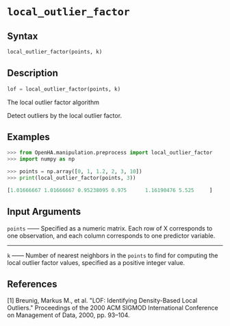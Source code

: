 # `local_outlier_factor`

## Syntax

```python
local_outlier_factor(points, k)
```

## Description

```python
lof = local_outlier_factor(points, k)
```

The local outlier factor algorithm

Detect outliers by the local outlier factor.

## Examples

```python
>>> from OpenHA.manipulation.preprocess import local_outlier_factor
>>> import numpy as np

>>> points = np.array([0, 1, 1.2, 2, 3, 10])
>>> print(local_outlier_factor(points, 3))

[1.01666667 1.01666667 0.95238095 0.975      1.16190476 5.525     ]

```

## Input Arguments

`points` —— Specified as a numeric matrix. Each row of X corresponds to one observation, and each column corresponds to one predictor variable.

---

`k` —— Number of nearest neighbors in the `points` to find for computing the local outlier factor values, specified as a positive integer value.

## References

[1] Breunig, Markus M., et al. "LOF: Identifying Density-Based Local Outliers." Proceedings of the 2000 ACM SIGMOD International Conference on Management of Data, 2000, pp. 93–104.
